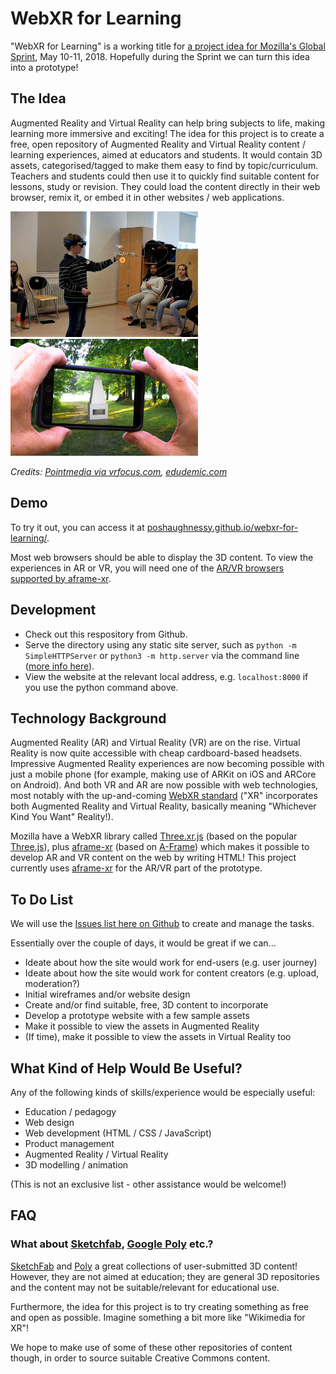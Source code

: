 # WebXR for Learning

"WebXR for Learning" is a working title for [a project idea for Mozilla's Global Sprint](https://github.com/mozilla/global-sprint/issues/295), May 10-11, 2018. Hopefully during the Sprint we can turn this idea into a prototype!

## The Idea

Augmented Reality and Virtual Reality can help bring subjects to life, making learning more immersive and exciting! The idea for this project is to create a free, open repository of Augmented Reality and Virtual Reality content / learning experiences, aimed at educators and students. It would contain 3D assets, categorised/tagged to make them easy to find by topic/curriculum. Teachers and students could then use it to quickly find suitable content for lessons, study or revision. They could load the content directly in their web browser, remix it, or embed it in other websites / web applications.

<img src="docs/ar-solar-system-vrscout.jpg" width="300px" alt="A child using a Hololens to view an AR solar system in class"/> <img src="docs/ar-monument-edudemic.jpg" width="300px" alt="A person holding a phone up and seeing an AR monument"/>

*Credits: [Pointmedia via vrfocus.com](https://www.vrfocus.com/2017/03/hololens-sees-use-in-norway-classrooms/), [edudemic.com](http://www.edudemic.com/wp-content/uploads/2013/06/augmented-reality.png)*

## Demo

To try it out, you can access it at [poshaughnessy.github.io/webxr-for-learning/](https://poshaughnessy.github.io/webxr-for-learning/). 

Most web browsers should be able to display the 3D content. To view the experiences in AR or VR, 
you will need one of the [AR/VR browsers supported by aframe-xr](https://github.com/mozilla/aframe-xr#supported-browsers).

## Development

* Check out this respository from Github.
* Serve the directory using any static site server, such as `python -m SimpleHTTPServer` or `python3 -m http.server` 
  via the command line ([more info here](https://www.linuxjournal.com/content/tech-tip-really-simple-http-server-python)).
* View the website at the relevant local address, e.g. `localhost:8000` if you use the python command above.

## Technology Background

Augmented Reality (AR) and Virtual Reality (VR) are on the rise. Virtual Reality is now quite accessible with cheap cardboard-based headsets. Impressive Augmented Reality experiences are now becoming possible with just a mobile phone (for example, making use of ARKit on iOS and ARCore on Android). And both VR and AR are now possible with web technologies, most notably with the up-and-coming [WebXR standard](https://github.com/immersive-web/webxr) ("XR" incorporates both Augmented Reality and Virtual Reality, basically meaning "Whichever Kind You Want" Reality!).

Mozilla have a WebXR library called [Three.xr.js](https://github.com/mozilla/three.xr.js/) (based on the 
popular [Three.js](https://threejs.org/)), plus [aframe-xr](https://github.com/mozilla/aframe-xr) (based on [A-Frame](https://aframe.io/)) which makes it possible to develop AR and VR content on the web by writing HTML! 
This project currently uses [aframe-xr](https://github.com/mozilla/aframe-xr) for the AR/VR part of the prototype.

## To Do List

We will use the [Issues list here on Github](https://github.com/poshaughnessy/webxr-for-learning/issues) to create and manage the tasks.

Essentially over the couple of days, it would be great if we can...
 
* Ideate about how the site would work for end-users (e.g. user journey)
* Ideate about how the site would work for content creators (e.g. upload, moderation?)
* Initial wireframes and/or website design
* Create and/or find suitable, free, 3D content to incorporate
* Develop a prototype website with a few sample assets
* Make it possible to view the assets in Augmented Reality
* (If time), make it possible to view the assets in Virtual Reality too

## What Kind of Help Would Be Useful?

Any of the following kinds of skills/experience would be especially useful:

* Education / pedagogy
* Web design
* Web development (HTML / CSS / JavaScript)
* Product management
* Augmented Reality / Virtual Reality
* 3D modelling / animation

(This is not an exclusive list - other assistance would be welcome!)

## FAQ

### What about [Sketchfab](https://sketchfab.com/), [Google Poly](https://poly.google.com/) etc.?

[SketchFab](https://sketchfab.com/) and [Poly](https://poly.google.com) a great collections of 
user-submitted 3D content! However, they are not aimed at education; they are general 3D repositories 
and the content may not be suitable/relevant for educational use.

Furthermore, the idea for this project is to try creating something as free and open as possible. Imagine 
something a bit more like "Wikimedia for XR"!

We hope to make use of some of these other repositories of content though, in order to source suitable
Creative Commons content.

